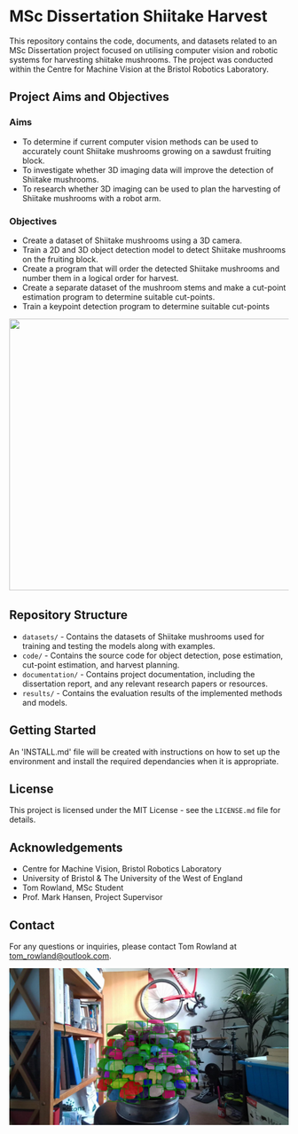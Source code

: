 # MSc Dissertation Shiitake Harvest

This repository contains the code, documents, and datasets related to an MSc Dissertation project focused on utilising computer vision and robotic systems for harvesting shiitake mushrooms. The project was conducted within the Centre for Machine Vision at the Bristol Robotics Laboratory.

## Project Aims and Objectives

### Aims

- To determine if current computer vision methods can be used to accurately count Shiitake mushrooms growing on a sawdust fruiting block.
- To investigate whether 3D imaging data will improve the detection of Shiitake mushrooms.
- To research whether 3D imaging can be used to plan the harvesting of Shiitake mushrooms with a robot arm.

### Objectives

- Create a dataset of Shiitake mushrooms using a 3D camera.
- Train a 2D and 3D object detection model to detect Shiitake mushrooms on the fruiting block.
- Create a program that will order the detected Shiitake mushrooms and number them in a logical order for harvest.
- Create a separate dataset of the mushroom stems and make a cut-point estimation program to determine suitable cut-points.
- Train a keypoint detection program to determine suitable cut-points

<!-- ![Uploading Mask-RCNN2.png…]() -->


<p align="center">
  <img width="870" height="490" src="https://github.com/trow-land/MSc-Dissertation-Shiitake-Harvest/blob/main/images/inference_gif.gif">
</p>

## Repository Structure

- `datasets/` - Contains the datasets of Shiitake mushrooms used for training and testing the models along with examples. 
- `code/` - Contains the source code for object detection, pose estimation, cut-point estimation, and harvest planning.
- `documentation/` - Contains project documentation, including the dissertation report, and any relevant research papers or resources.
- `results/` - Contains the evaluation results of the implemented methods and models.

## Getting Started

An 'INSTALL.md' file will be created with instructions on how to set up the environment and install the required dependancies when it is appropriate.

## License

This project is licensed under the MIT License - see the `LICENSE.md` file for details.

## Acknowledgements

- Centre for Machine Vision, Bristol Robotics Laboratory
- University of Bristol & The University of the West of England
- Tom Rowland, MSc Student
- Prof. Mark Hansen, Project Supervisor


## Contact

For any questions or inquiries, please contact Tom Rowland at tom_rowland@outlook.com.


![mask_rcnn](https://github.com/trow-land/MSc-Dissertation-Shiitake-Harvest/blob/main/images/Mask-RCNN2.png)
